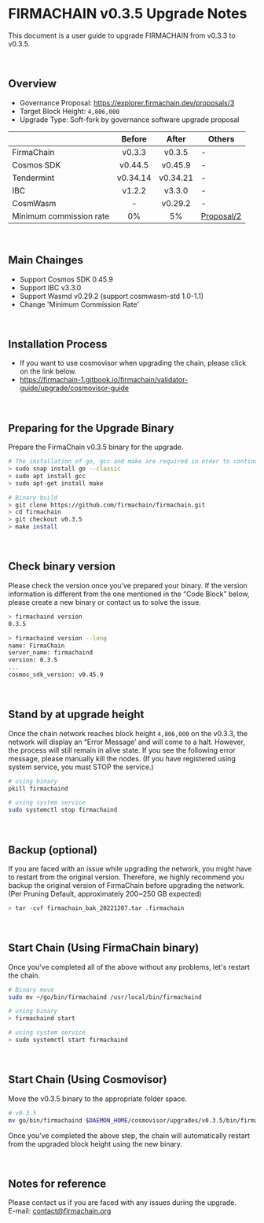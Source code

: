 # FIRMACHAIN v0.3.5 Upgrade Notes
This document is a user guide to upgrade FIRMACHAIN from v0.3.3 to v0.3.5.

</br>

## Overview
- Governance Proposal: https://explorer.firmachain.dev/proposals/3
- Target Block Height: `4,806,000`
- Upgrade Type: Soft-fork by governance software upgrade proposal

|                         |  Before  |   After  | Others                                                       |
| ----------------------- | :------: | :------: | --------------------------------------------------------- |
| FirmaChain              |  v0.3.3  |  v0.3.5  | -                                                |
| Cosmos SDK              |  v0.44.5 |  v0.45.9 | -                                                         |
| Tendermint              | v0.34.14 | v0.34.21 | -                                                         |
| IBC                     |  v1.2.2  |  v3.3.0  | -                                                         |
| CosmWasm                |     -    |  v0.29.2 | -                                                         |
| Minimum commission rate |    0%    |    5%    | [Proposal/2](https://explorer.firmachain.dev/proposals/2) |

</br>

## Main Chainges
- Support Cosmos SDK 0.45.9
- Support IBC v3.3.0
- Support Wasmd v0.29.2 (support cosmwasm-std 1.0-1.1)
- Change 'Minimum Commission Rate'

</br>

## Installation Process
- If you want to use cosmovisor when upgrading the chain, please click on the link below.
- https://firmachain-1.gitbook.io/firmachain/validator-guide/upgrade/cosmovisor-guide

</br>

## Preparing for the Upgrade Binary
Prepare the FirmaChain v0.3.5 binary for the upgrade.
```bash
# The installation of go, gcc and make are required in order to continue with the build. (If you have them already installed, you can skip this process)
> sudo snap install go --classic
> sudo apt install gcc
> sudo apt-get install make

# Binary build
> git clone https://github.com/firmachain/firmachain.git
> cd firmachain
> git checkout v0.3.5
> make install
```

</br>

## Check binary version
Please check the version once you’ve prepared your binary. If the version information is different from the one mentioned in the “Code Block” below, please create a new binary or contact us to solve the issue.
```bash
> firmachaind version
0.3.5

> firmachaind version --long
name: FirmaChain
server_name: firmachaind
version: 0.3.5
...
cosmos_sdk_version: v0.45.9
```

</br>

## Stand by at upgrade height
Once the chain network reaches block height `4,806,000` on the v0.3.3, the network will display an “Error Message’ and will come to a halt. However, the process will still remain in alive state. If you see the following error message, please manually kill the nodes. (If you have registered using system service, you must STOP the service.)
```bash
# using binary
pkill firmachaind

# using system service
sudo systemctl stop firmachaind
```

</br>

## Backup (optional)
If you are faced with an issue while upgrading the network, you might have to restart from the original version. Therefore, we highly recommend you backup the original version of FirmaChain before upgrading the network. (Per Pruning Default, approximately 200~250 GB expected)
```bash
> tar -cvf firmachain_bak_20221207.tar .firmachain
```

</br>

## Start Chain (Using FirmaChain binary)
Once you've completed all of the above without any problems, let's restart the chain.
```bash
# Binary move
sudo mv ~/go/bin/firmachaind /usr/local/bin/firmachaind

# using binary
> firmachaind start

# using system service
> sudo systemctl start firmachaind
```

</br>

## Start Chain (Using Cosmovisor)
Move the v0.3.5 binary to the appropriate folder space.

```bash
# v0.3.5
mv go/bin/firmachaind $DAEMON_HOME/cosmovisor/upgrades/v0.3.5/bin/firmachaind
```

Once you’ve completed the above step, the chain will automatically restart from the upgraded block height using the new binary.

</br>

## Notes for reference
Please contact us if you are faced with any issues during the upgrade.\
E-mail: contact@firmachain.org
